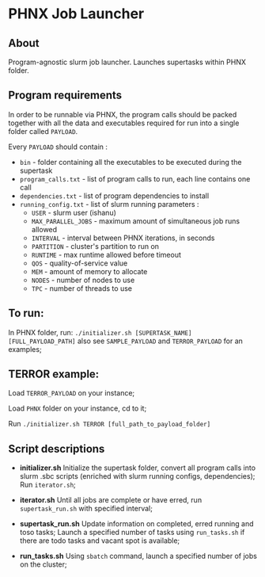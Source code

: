 ﻿# PHNX Job Launcher

**About**
----
Program-agnostic slurm job launcher.
Launches supertasks within PHNX folder.

**Program requirements**
----
In order to be runnable via PHNX, the program calls should be packed together with all the data and executables required for run into a single folder called `PAYLOAD`.

Every `PAYLOAD` should contain  :
* `bin` - folder containing all the executables to be executed during the supertask
* `program_calls.txt`  - list of program calls to run, each line contains one call
* `dependencies.txt`  - list of program dependencies to install
* `running_config.txt`  - list of slurm running parameters :
	* `USER`  - slurm user (ishanu)
	* `MAX_PARALLEL_JOBS`  - maximum amount of simultaneous job runs allowed
	* `INTERVAL` - interval between PHNX iterations, in seconds
	* `PARTITION`  - cluster's partition to run on
	* `RUNTIME`  - max runtime allowed before timeout
	* `QOS`  - quality-of-service value
	* `MEM`  - amount of memory to allocate
	* `NODES` - number of nodes to use
	* `TPC`  - number of threads to use

**To run:**
----
In PHNX folder, run:
`./initializer.sh [SUPERTASK_NAME] [FULL_PAYLOAD_PATH]`
also see `SAMPLE_PAYLOAD` and `TERROR_PAYLOAD` for an examples;

**TERROR example:**
----
Load `TERROR_PAYLOAD` on your instance;

Load `PHNX` folder on your instance, cd to it;

Run `./initializer.sh TERROR [full_path_to_payload_folder]`

**Script descriptions**
----

* **initializer.sh**
Initialize the supertask folder, convert all program calls into slurm .sbc scripts (enriched with slurm running configs, dependencies);
Run `iterator.sh`;

* **iterator.sh**
Until all jobs are complete or have erred, run `supertask_run.sh` with specified interval;
*  **supertask_run.sh**
Update information on completed, erred running and toso tasks;
Launch a specified number of tasks using `run_tasks.sh` if there are todo tasks and vacant spot is available;
*  **run_tasks.sh**
Using `sbatch` command, launch a specified number of jobs on the cluster;

